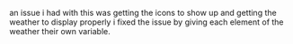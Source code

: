 an issue i had with this was getting the icons to show up and getting the weather to display properly i fixed the issue by giving each element of the weather their own variable.

